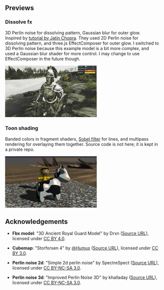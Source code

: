 ## Previews

### Dissolve fx

3D Perlin noise for dissolving pattern, Gaussian blur for outer glow.  
Inspired by [tutorial by Jatin Chopra](https://tympanus.net/codrops/2025/02/17/implementing-a-dissolve-effect-with-shaders-and-particles-in-three-js/). They used 2D Perlin noise for dissolving pattern, and three.js EffectComposer for outer glow. I switched to 3D Perlin noise because this example model is a bit more complex, and used a Gaussian blur shader for more control. I may change to use EffectComposer in the future though.

<img alt="Toon shading demo" src="./assets/disolve.gif" width="300">


### Toon shading

Banded colors in fragment shaders, [Sobel filter](https://en.wikipedia.org/wiki/Sobel_operator) for lines, and multipass rendering for overlaying them together. Source code is not here; it is kept in a private repo.

<img alt="Toon shading demo" src="./assets/toon-shading.gif" width="300">

## Acknowledgements

- **Fbx model**: "3D Ancient Royal Guard Model" by Drxn ([Source URL](https://sketchfab.com/3d-models/3d-ancient-royal-guard-model-d86879cf6cc8444080f3588f7993bb5a)), licensed under [CC BY 4.0](https://creativecommons.org/licenses/by/4.0/).

- **Cubemap**: "Storforsen 4" by [@_Humus_](https://x.com/_Humus_) ([Source URL](https://www.humus.name/index.php?page=Textures)), licensed under [CC BY 3.0](https://creativecommons.org/licenses/by/3.0/).

- **Perlin noise 2d**: "Simple 2d perlin noise" by SpectreSpect ([Source URL](https://www.shadertoy.com/view/DsK3W1)), licensed under [CC BY-NC-SA 3.0](https://creativecommons.org/licenses/by-nc-sa/3.0/deed.en).

- **Perlin noise 3d**: "Improved Perlin Noise 3D" by khalladay ([Source URL](https://www.shadertoy.com/view/NsfSz8)), licensed under [CC BY-NC-SA 3.0](https://creativecommons.org/licenses/by-nc-sa/3.0/deed.en).
